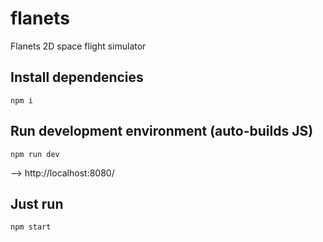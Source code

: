 # flanets
Flanets 2D space flight simulator

## Install dependencies
`npm i`

## Run development environment (auto-builds JS)
```
npm run dev
```

––> http://localhost:8080/

## Just run
```
npm start
```
